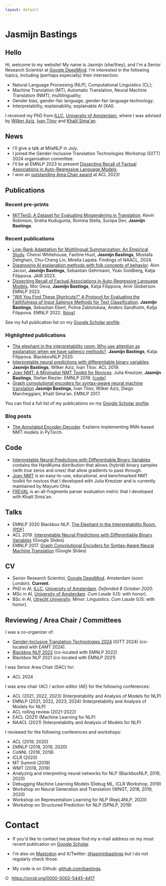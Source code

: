 ```yaml
---
layout: default
---
```


# Jasmijn Bastings

## Hello

Hi, welcome to my website! My name is Jasmijn (she/they), and I'm a Senior Research Scientist at [Google DeepMind](https://deepmind.google/). I'm interested in the following topics, including (perhaps especially) their intersection:

- Natural Language Processing (NLP), Computational Linguistics (CL);
- Machine Translation (MT), Automatic Translation, Neural Machine Translation (NMT), multilinguality;
- Gender bias, gender-fair language, gender-fair language technology;
- Interpretability, explainability, explainable AI (XAI).

I received my PhD from [ILLC](https://www.illc.uva.nl/), [University of Amsterdam](https://www.uva.nl/), where I was advised by [Wilker Aziz](https://wilkeraziz.github.io/), [Ivan Titov](http://ivan-titov.org/) and [Khalil Sima'an](https://staff.fnwi.uva.nl/k.simaan/index.html). 

## News

- I'll give a talk at MilaNLP in July.
- I joined the Gender-Inclusive Translation Technologies Workshop (GITT) 2024 organisation committee.
- I'll be at EMNLP 2023 to present [Dissecting Recall of Factual Associations in Auto-Regressive Language Models](https://arxiv.org/abs/2304.14767).
- I won an [outstanding Area Chair award](https://2023.aclweb.org/program/best_reviewers/) at ACL 2023!

## Publications

### Recent pre-prints

- [MiTTenS: A Dataset for Evaluating Misgendering in Translation](https://arxiv.org/abs/2401.06935). Kevin Robinson, Sneha Kudugunta, Romina Stella, Sunipa Dev, **Jasmijn Bastings**.

### Recent publications

- [Low-Rank Adaptation for Multilingual Summarization: An Empirical Study](https://aclanthology.org/2024.findings-naacl.77/). Chenxi Whitehouse, Fantine Huot, **Jasmijn Bastings**, Mostafa Dehghani, Chu-Cheng Lin, Mirella Lapata. Findings of NAACL, 2024. 
- [Diagnosing AI explanation methods with folk concepts of behavior](https://www.jair.org/index.php/jair/article/view/14053). Alon Jacovi, **Jasmijn Bastings**, Sebastian Gehrmann, Yoav Goldberg, Katja Filippova. JAIR 2023.
- [Dissecting Recall of Factual Associations in Auto-Regressive Language Models](https://aclanthology.org/2023.emnlp-main.751/). Mor Geva, **Jasmijn Bastings**, Katja Filippova, Amir Globerson. EMNLP 2023.
- ["Will You Find These Shortcuts?" A Protocol for Evaluating the Faithfulness of Input Salience Methods for Text Classification](https://aclanthology.org/2022.emnlp-main.64/). **Jasmijn Bastings**, Sebastian Ebert, Polina Zablotskaia, Anders Sandholm, Katja Filippova. EMNLP 2022. [[blog](https://ai.googleblog.com/2022/12/will-you-find-these-shortcuts.html)]


See my full publication list on my [Google Scholar profile](https://scholar.google.com/citations?user=VG_wuYkAAAAJ&hl=en).

### Highlighted publications

- [The elephant in the interpretability room: Why use attention as explanation when we have saliency methods?](https://aclanthology.org/2020.blackboxnlp-1.14/). **Jasmijn Bastings**, Katja Filippova. BlackboxNLP 2020.
- [Interpretable neural predictions with differentiable binary variables](https://aclanthology.org/P19-1284/). **Jasmijn Bastings**, Wilker Aziz, Ivan Titov. ACL 2019.
- [Joey NMT: A Minimalist NMT Toolkit for Novices](https://aclanthology.org/D19-3019/). Julia Kreutzer, **Jasmijn Bastings**, Stefan Riezler. EMNLP 2019. [[code](https://github.com/joeynmt/joeynmt)]
- [Graph convolutional encoders for syntax-aware neural machine translation](https://aclanthology.org/D17-1209/) **Jasmijn Bastings**, Ivan Titov, Wilker Aziz, Diego Marcheggiani, Khalil Sima'an. EMNLP 2017.

You can find a full list of my publications on my [Google Scholar profile](https://scholar.google.com/citations?user=VG_wuYkAAAAJ&hl=en).

### Blog posts

- [The Annotated Encoder-Decoder](https://bastings.github.io/annotated_encoder_decoder/). Explains implementing RNN-based NMT models in PyTorch.

## Code

* [Interpretable Neural Predictions with Differentiable Binary Variables](https://github.com/bastings/interpretable_predictions) contains the HardKuma distribution that allows (hybrid) binary samples (with *true* zeros and ones) that allow gradients to pass through.
* [Joey NMT](https://github.com/joeynmt/joeynmt) is an easy-to-use, educational, and benchmarked NMT toolkit for novices that I developed with Julia Kreutzer and is currently maintained by Mayumi Ohta. 
* [FREVAL](https://github.com/bastings/freval) is an all-fragments parser evaluation metric that I developed with Khalil Sima'an.

## Talks

- EMNLP 2020 Blackbox NLP. [The Elephant in the Interpretability Room. (PDF)](https://github.com/bastings/bastings.github.io/raw/master/elephant_slides.pdf)
- ACL 2019. [Interpretable Neural Predictions with Differentiable Binary Variables](https://docs.google.com/presentation/d/1_32rmjbd4tbYfQOcsNJm9itUg8Rb6OlzGuq6VjM_Y88/edit?usp=sharing) (Google Slides)
- EMNLP 2017. [Graph Convolutional Encoders for Syntax-Aware Neural Machine Translation](https://docs.google.com/presentation/d/1-9amED4gkN3gNph_AXY7fj3n6Z_77GlRRyt618uqElk/edit?usp=sharing) (Google Slides)

## CV

* Senior Research Scientist, [Google DeepMind](https://deepmind.google/). Amsterdam (soon London). **Current**.
* PhD in AI, [ILLC](https://www.illc.uva.nl/), [University of Amsterdam](https://www.uva.nl/). *Defended 8 October 2020.*
* MSc in AI, [University of Amsterdam](https://www.uva.nl/). *Cum Laude* (US: with honor).
* BSc in AI, [Utrecht University](https://www.uu.nl/). Minor: Linguistics. *Cum Laude* (US: with honor).

## Reviewing / Area Chair / Committees

I was a co-organizer of:

* [Gender-Inclusive Translation Technologies 2024](https://sites.google.com/corp/tilburguniversity.edu/gitt2024) (GITT 2024) (co-located with EAMT 2024).
* [Blackbox NLP 2022](https://blackboxnlp.github.io/) (co-located with EMNLP 2022)
* Blackbox NLP 2021 (co-located with EMNLP 2021)

I was Senior Area Chair (SAC) for:

* ACL 2024

I was area chair (AC) / action editor (AE) for the following conferences:

* ACL (2021, 2022, 2023) (Interpretability and Analysis of Models for NLP)
* EMNLP (2021, 2022, 2023, 2024) (Interpretability and Analysis of Models for NLP)
* ACL rolling review (2021-2022)
* EACL (2021) (Machine Learning for NLP)
* NAACL (2021) (Interpretability and Analysis of Models for NLP)

I reviewed for the following conferences and workshops:

* ACL (2019, 2020)
* EMNLP (2018, 2019, 2020)
* CoNNL (2018, 2019)
* ICLR (2020)
* MT Summit (2019)
* WMT (2018, 2019)
* Analyzing and interpreting neural networks for NLP (BlackboxNLP, 2019, 2020)
* Debugging Machine Learning Models (Debug ML, ICLR Workshop, 2019)
* Workshop on Neural Generation and Translation (WNGT, 2018, 2019, 2020)
* Workshop on Representation Learning for NLP (RepL4NLP, 2020)
* Workshop on Structured Prediction for NLP (SPNLP, 2019)


# Contact

* If you'd like to contact me please find my e-mail address on my most recent publication on [Google Scholar](https://scholar.google.com/citations?user=VG_wuYkAAAAJ&hl=en).

* I'm also on <a rel="me" href="https://sigmoid.social/@jasmijn">Mastodon</a> and X/Twitter: [@jasmijnbastings](https://twitter.com/jasmijnbastings) but I do not regularly check those.
* My code is on Github: [github.com/bastings](https://github.com/bastings).

<div itemscope itemtype="https://schema.org/Person"><a itemprop="sameAs" content="https://orcid.org/0000-0002-5445-4417" href="https://orcid.org/0000-0002-5445-4417" target="orcid.widget" rel="me noopener noreferrer" style="vertical-align:top;"><img src="https://orcid.org/sites/default/files/images/orcid_16x16.png" style="width:1em;margin-right:.5em;" alt="ORCID iD icon">https://orcid.org/0000-0002-5445-4417</a></div>
